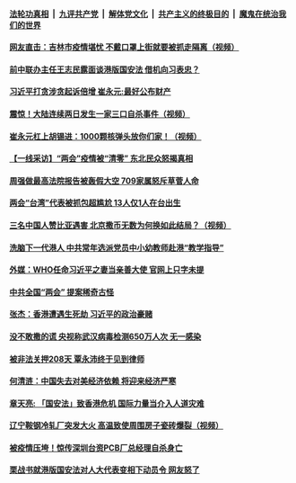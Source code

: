 ####  [法轮功真相](../../../../basic/blob/master/README.md?t=05262201) &nbsp;|&nbsp; [九评共产党](../../../../9ping.md/blob/master/README.md?t=05262201) &nbsp;|&nbsp; [解体党文化](../../../../jtdwh.md/blob/master/README.md?t=05262201)  &nbsp;|&nbsp; [共产主义的终极目的](../../../../gczydzjmd.md/blob/master/README.md?t=05262201) &nbsp;|&nbsp; [魔鬼在统治我们的世界](../../../../mgztzwmdsj.md/blob/master/README.md?t=05262201) 

#### [网友直击：吉林市疫情堪忧  不戴口罩上街就要被抓走隔离（视频）](../pages/soh5/383245.md?t=05262201) 
#### [前中联办主任王志民露面谈港版国安法 借机向习表忠？](../pages/soh5/383248.md?t=05262201) 
#### [习近平打贪涉贪起诉倍增 崔永元:最好公布财产](../pages/soh5/383242.md?t=05262201) 
#### [震惊！大陆连续两日发生一家三口自杀事件（视频）](../pages/soh5/383224.md?t=05262201) 
#### [崔永元杠上胡锡进：1000颗核弹头放你们家！（视频）](../pages/soh5/383212.md?t=05262201) 
#### [【一线采访】“两会”疫情被“清零” 东北民众怒揭真相](../pages/soh5/383221.md?t=05262201) 
#### [周强做最高法院报告被轰假大空 709家属怒斥草菅人命](../pages/soh5/383209.md?t=05262201) 
#### [两会“台湾”代表被抓包超尴尬 13人仅1人在台出生](../pages/soh5/383167.md?t=05262201) 
#### [三名中国人赞比亚遇害 北京撒币无数为何换如此结局？（视频）](../pages/soh5/383182.md?t=05262201) 
#### [洗脑下一代港人 中共常年选派党员中小幼教师赴港“教学指导”](../pages/soh5/383173.md?t=05262201) 
#### [外媒：WHO任命习近平之妻当亲善大使  官网上只字未提](../pages/soh5/383122.md?t=05262201) 
#### [中共全国“两会” 提案稀奇古怪](../pages/soh5/383044.md?t=05262201) 
#### [张杰：香港遭遇生死劫 习近平的政治豪赌](../pages/soh5/383056.md?t=05262201) 
#### [没不敢撒的谎 央视称武汉病毒检测650万人次 无一感染](../pages/soh5/382999.md?t=05262201) 
#### [被非法关押208天  覃永沛终于见到律师](../pages/soh5/382966.md?t=05262201) 
#### [何清涟：中国失去对美经济依赖  将迎来经济严寒](../pages/soh5/383032.md?t=05262201) 
#### [章天亮: 「国安法」致香港危机  国际力量当介入人道灾难](../pages/soh5/383017.md?t=05262201) 
#### [辽宁鞍钢冷轧厂突发大火  高温致使周围房子瓷砖爆裂（视频）](../pages/soh5/382972.md?t=05262201) 
#### [被疫情压垮！惊传深圳台资PCB厂总经理自杀身亡](../pages/soh5/383023.md?t=05262201) 
#### [栗战书就港版国安法对人大代表变相下动员令 网友怒了](../pages/soh5/383005.md?t=05262201) 
